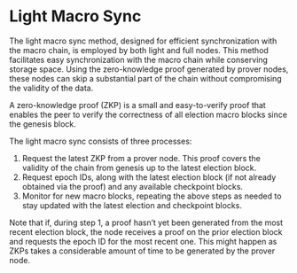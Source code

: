 # Light Macro Sync

The light macro sync method, designed for efficient synchronization with the macro chain, is employed by both light and full nodes. This method facilitates easy synchronization with the macro chain while conserving storage space. Using the zero-knowledge proof generated by prover nodes, these nodes can skip a substantial part of the chain without compromising the validity of the data.

A zero-knowledge proof (ZKP) is a small and easy-to-verify proof that enables the peer to verify the correctness of all election macro blocks since the genesis block.

The light macro sync consists of three processes:

1. Request the latest ZKP from a prover node. This proof covers the validity of the chain from genesis up to the latest election block.
2. Request epoch IDs, along with the latest election block (if not already obtained via the proof) and any available checkpoint blocks.
3. Monitor for new macro blocks, repeating the above steps as needed to stay updated with the latest election and checkpoint blocks.

Note that if, during step 1, a proof hasn’t yet been generated from the most recent election block, the node receives a proof on the prior election block and requests the epoch ID for the most recent one. This might happen as ZKPs takes a considerable amount of time to be generated by the prover node.
